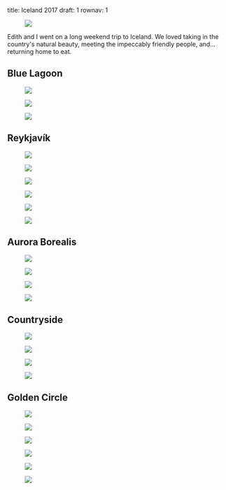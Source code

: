 title: Iceland 2017
draft: 1
rownav: 1

<figure><img src="/img/blog/iceland-2017/20171001-142943-9.jpg"></figure>

Edith and I went on a long weekend trip to Iceland. We loved taking in the
country's natural beauty, meeting the impeccably friendly people, and…returning
home to eat.

<h2 class="context">Blue Lagoon</h2>

<figure><img src="/img/blog/iceland-2017/20170930-080557-1.jpg"></figure>
<figure class="bust"><img src="/img/blog/iceland-2017/20170930-080751-2.jpg"></figure>
<figure><img src="/img/blog/iceland-2017/20170930-105349-3.jpg"></figure>

<h2 class="context">Reykjavík</h2>

<div class="box h1-1">
  <figure><img src="/img/blog/iceland-2017/20170930-152701-5.jpg"></figure>
  <div class="box v1-1 tokyo-20150821-19">
    <figure><img src="/img/blog/iceland-2017/20170930-153649-6.jpg"></figure>
    <figure><img src="/img/blog/iceland-2017/20171001-140815-8.jpg"></figure>
  </div>
</div>

<figure><img src="/img/blog/iceland-2017/20170930-162430-7.jpg"></figure>
<figure><img src="/img/blog/iceland-2017/20171001-143752-10.jpg"></figure>
<figure><img src="/img/blog/iceland-2017/20171002-192253-24.jpg"></figure>

<h2 class="context">Aurora Borealis</h2>

<figure><img src="/img/blog/iceland-2017/20171001-213356-11.jpg"></figure>
<figure class="bust"><img src="/img/blog/iceland-2017/20171001-214237-12.jpg"></figure>
<figure><img src="/img/blog/iceland-2017/20171001-214308-13.jpg"></figure>
<figure><img src="/img/blog/iceland-2017/20171001-214413-14.jpg"></figure>

<h2 class="context">Countryside</h2>

<figure><img src="/img/blog/iceland-2017/20170930-122314-4.jpg"></figure>
<figure><img src="/img/blog/iceland-2017/20171002-143439-20.jpg"></figure>
<figure><img src="/img/blog/iceland-2017/20171002-094929-15.jpg"></figure>
<figure><img src="/img/blog/iceland-2017/20171002-095543-16.jpg"></figure>

<h2 class="context">Golden Circle</h2>

<figure><img src="/img/blog/iceland-2017/20171002-120250-17.jpg"></figure>
<figure><img src="/img/blog/iceland-2017/20171002-132514-18.jpg"></figure>
<figure><img src="/img/blog/iceland-2017/20171002-133133-19.jpg"></figure>
<figure><img src="/img/blog/iceland-2017/20171002-152023-21.jpg"></figure>
<figure><img src="/img/blog/iceland-2017/20171002-152314-22.jpg"></figure>
<figure><img src="/img/blog/iceland-2017/20171002-152418-23.jpg"></figure>

